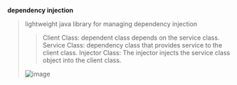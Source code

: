 


**dependency injection**

>lightweight java library for managing dependency injection 
> 
> 
>> Client Class: dependent class depends on the service class.
>> Service Class: dependency class that provides service to the client class.
>> Injector Class: The injector injects the service class object into the client class.
> 
> 
> ![image](https://www.tutorialsteacher.com/Content/images/ioc/DI.png)

